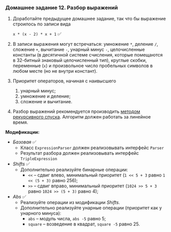 ### Домашнее задание 12. Разбор выражений

1. Доработайте предыдущее домашнее задание, так что бы выражение строилось по записи вида

   `x * (x - 2) * x + 1` ✅

2. В записи выражения могут встречаться: умножение `*`, деление `/`, сложение `+`, вычитание `-`, унарный минус `-`, целочисленные константы (в десятичной системе счисления, которые помещаются в 32-битный знаковый целочисленный тип), круглые скобки, переменные (`x`) и произвольное число пробельных символов в любом месте (но не внутри констант).

3. Приоритет операторов, начиная с наивысшего

   1. унарный минус;
   2. умножение и деление;
   3. сложение и вычитание.

4. Разбор выражений рекомендуется производить [методом рекурсивного спуска](https://web.archive.org/web/20200223020936/https://ru.wikibooks.org/wiki/Реализации_алгоритмов/Метод_рекурсивного_спуска). Алгоритм должен работать за линейное время.

**Модификации:**

- _Базовая_ ✅
  - Класс `ExpressionParser` должен реализовывать интерфейс `Parser`
  - Результат разбора должен реализовывать интерфейс `TripleExpression`
- _Shifts_ ✅
  - Дополнительно реализуйте бинарные операции:
    - `<<` – сдвиг влево, минимальный приоритет (`1 << 5 + 3` равно `1 << (5 + 3)` равно 256);
    - `>>` – сдвиг вправо, минимальный приоритет (`1024 >> 5 + 3` равно `1024 >> (5 + 3)` равно 4);
- _Abs_ ✅
  - Реализуйте операции из модификации *Shifts*.
  - Дополнительно реализуйте унарные операции (приоритет как у унарного минуса):
    - `abs` – модуль числа, `abs -5` равно 5;
    - `square` – возведение в квадрат, `square -5` равно 25.